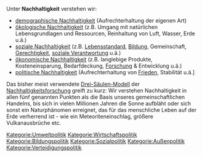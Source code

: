 Unter **Nachhaltigkeit** verstehen wir:

-   [demographische
    Nachhaltigkeit](demographische_Nachhaltigkeit "wikilink")
    (Aufrechterhaltung der eigenen Art)
-   [ökologische Nachhaltigkeit](ökologische_Nachhaltigkeit "wikilink")
    (z.B. Umgang mit natürlichen Lebensgrundlagen und Ressourcen,
    Reinhaltung von Luft, Wasser, Erde u.ä.)
-   [soziale Nachhaltigkeit](soziale_Nachhaltigkeit "wikilink") (z.B.
    [Lebensstandard](/wiki/Lebensstandard "wikilink"),
    [Bildung](/wiki/Bildung "wikilink"), Gemeinschaft,
    [Gerechtigkeit](/wiki/Gerechtigkeit "wikilink"), [soziale
    Verantwortung](soziale_Verantwortung "wikilink") u.ä.)
-   [ökonomische Nachhaltigkeit](ökonomische_Nachhaltigkeit "wikilink")
    (z.B. langlebige Produkte, Kosteneinsparung, Bedarfdeckung,
    [Forschung](/wiki/Forschung "wikilink") & Entwicklung u.ä.)
-   [politische Nachhaltigkeit](politische_Nachhaltigkeit "wikilink")
    (Aufrechterhaltung von [Frieden](/wiki/Frieden "wikilink"), Stabilität
    u.ä.\]

Das bisher meist verwendete
[Drei-Säulen-Modell](https://de.wikipedia.org/wiki/Drei-S%C3%A4ulen-Modell_%28Nachhaltigkeit%29)
der
[Nachhaltigkeitsforschung](https://de.wikipedia.org/wiki/Nachhaltigkeitswissenschaft)
greift zu kurz: Wir verstehen Nachhaltigkeit in allen fünf genannten
Punkten als die Basis unseres gemeinschaftlichen Handelns, bis sich in
vielen Millionen Jahren die Sonne aufbläht oder sich sonst ein
Naturphänomen erreignet, das für das menschliche Leben auf der Erde
verherrend ist - wie ein Meteoriteneinschlag, größere Vulkanausbrüche
etc.

[Kategorie:Umweltpolitik](/wiki/Kategorie:Umweltpolitik "wikilink")
[Kategorie:Wirtschaftspolitik](/wiki/Kategorie:Wirtschaftspolitik "wikilink")
[Kategorie:Bildungspolitik](/wiki/Kategorie:Bildungspolitik "wikilink")
[Kategorie:Sozialpolitik](/wiki/Kategorie:Sozialpolitik "wikilink")
[Kategorie:Außenpolitik](/wiki/Kategorie:Außenpolitik "wikilink")
[Kategorie:Verteidigungspolitik](/wiki/Kategorie:Verteidigungspolitik "wikilink")

